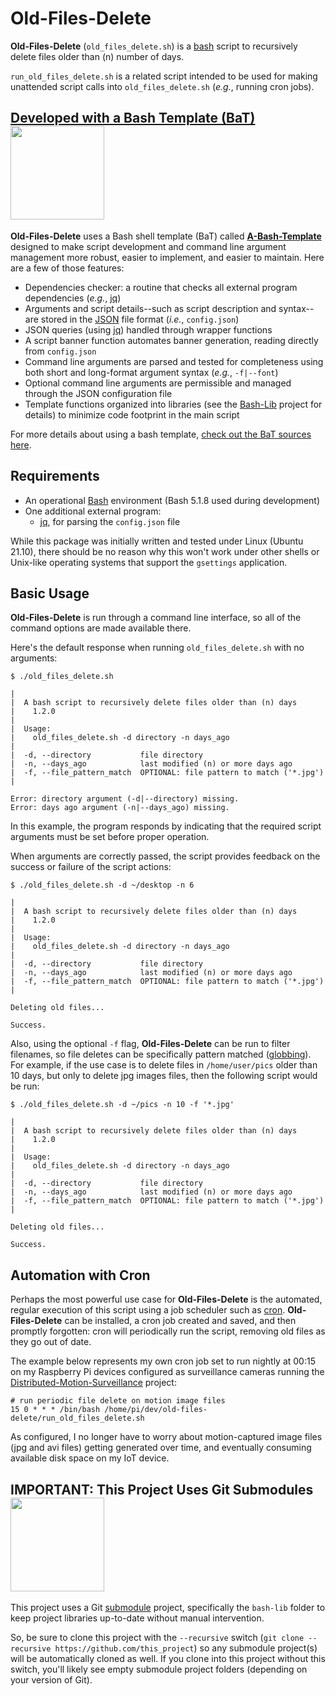# Old-Files-Delete
**Old-Files-Delete** (`old_files_delete.sh`) is a [bash](https://en.wikipedia.org/wiki/Bash_%28Unix_shell%29) script to recursively delete files older than (n) number of days.

`run_old_files_delete.sh` is a related script intended to be used for making unattended script calls into `old_files_delete.sh` (*e.g.*, running cron jobs).

## [Developed with a Bash Template (BaT)](https://github.com/richbl/a-bash-template)[<img src="https://user-images.githubusercontent.com/10182110/145758715-b127adfc-710b-49d3-9ede-151adc83ae76.png" width="150" />](https://github.com/richbl/a-bash-template)

**Old-Files-Delete** uses a Bash shell template (BaT) called **[A-Bash-Template](https://github.com/richbl/a-bash-template)** designed to make script development and command line argument management more robust, easier to implement, and easier to maintain. Here are a few of those features:

- Dependencies checker: a routine that checks all external program dependencies (*e.g.*, [jq](https://stedolan.github.io/jq/))
- Arguments and script details--such as script description and syntax--are stored in the [JSON](http://www.json.org/) file format (*i.e.*, `config.json`)
- JSON queries (using [jq](https://stedolan.github.io/jq/)) handled through wrapper functions
- A script banner function automates banner generation, reading directly from `config.json`
- Command line arguments are parsed and tested for completeness using both short and long-format argument syntax (*e.g.*, `-f|--font`)
- Optional command line arguments are permissible and managed through the JSON configuration file
- Template functions organized into libraries (see the [Bash-Lib](https://github.com/richbl/bash-lib) project for details) to minimize code footprint in the main script

For more details about using a bash template, [check out the BaT sources here](https://github.com/richbl/a-bash-template).

## Requirements

- An operational [Bash](https://en.wikipedia.org/wiki/Bash_%28Unix_shell%29) environment (Bash 5.1.8 used during development)
- One additional external program:
  - [jq](https://stedolan.github.io/jq/), for parsing the `config.json` file

While this package was initially written and tested under Linux (Ubuntu 21.10), there should be no reason why this won't work under other shells or Unix-like operating systems that support the `gsettings` application.

## Basic Usage
**Old-Files-Delete** is run through a command line interface, so all of the command options are made available there.

Here's the default response when running `old_files_delete.sh` with no arguments:

    $ ./old_files_delete.sh

    |
    |  A bash script to recursively delete files older than (n) days
    |    1.2.0
    |
    |  Usage:
    |    old_files_delete.sh -d directory -n days_ago
    |
    |  -d, --directory           file directory
    |  -n, --days_ago            last modified (n) or more days ago
    |  -f, --file_pattern_match  OPTIONAL: file pattern to match ('*.jpg')
    |

    Error: directory argument (-d|--directory) missing.
    Error: days ago argument (-n|--days_ago) missing.

In this example, the program responds by indicating that the required script arguments must be set before proper operation.

When arguments are correctly passed, the script provides feedback on the success or failure of the script actions:

    $ ./old_files_delete.sh -d ~/desktop -n 6

    |
    |  A bash script to recursively delete files older than (n) days
    |    1.2.0
    |
    |  Usage:
    |    old_files_delete.sh -d directory -n days_ago
    |
    |  -d, --directory           file directory
    |  -n, --days_ago            last modified (n) or more days ago
    |  -f, --file_pattern_match  OPTIONAL: file pattern to match ('*.jpg')
    |

    Deleting old files...

    Success.

Also, using the optional `-f` flag, **Old-Files-Delete** can be run to filter filenames, so file deletes can be specifically pattern matched ([globbing](https://en.wikipedia.org/wiki/Glob_(programming))). For example, if the use case is to delete files in `/home/user/pics` older than 10 days, but only to delete jpg images files, then the following script would be run:

    $ ./old_files_delete.sh -d ~/pics -n 10 -f '*.jpg'

    |
    |  A bash script to recursively delete files older than (n) days
    |    1.2.0
    |
    |  Usage:
    |    old_files_delete.sh -d directory -n days_ago
    |
    |  -d, --directory           file directory
    |  -n, --days_ago            last modified (n) or more days ago
    |  -f, --file_pattern_match  OPTIONAL: file pattern to match ('*.jpg')
    |

    Deleting old files...

    Success.

## Automation with Cron

Perhaps the most powerful use case for **Old-Files-Delete** is the automated, regular execution of this script using a job scheduler such as [cron](https://en.wikipedia.org/wiki/Cron). **Old-Files-Delete** can be installed, a cron job created and saved, and then promptly forgotten: cron will periodically run the script, removing old files as they go out of date.

The example below represents my own cron job set to run nightly at 00:15 on my Raspberry Pi devices configured as surveillance cameras running the [Distributed-Motion-Surveillance](https://github.com/richbl/distributed-motion-surveillance) project:

	# run periodic file delete on motion image files
	15 0 * * * /bin/bash /home/pi/dev/old-files-delete/run_old_files_delete.sh

As configured, I no longer have to worry about motion-captured image files (jpg and avi files) getting generated over time, and eventually consuming available disk space on my IoT device.

## IMPORTANT: This Project Uses Git Submodules <img src="https://user-images.githubusercontent.com/10182110/198916805-2c139481-8d92-4484-b92e-1d440df68045.jpg" width="150" />

This project uses a Git [submodule](https://git-scm.com/book/en/v2/Git-Tools-Submodules) project, specifically the `bash-lib` folder to keep project libraries up-to-date without manual intervention.

So, be sure to clone this project with the `--recursive` switch (`git clone --recursive https://github.com/this_project`) so any submodule project(s) will be automatically cloned as well. If you clone into this project without this switch, you'll likely see empty submodule project folders (depending on your version of Git).

